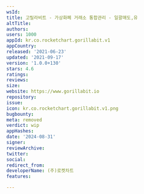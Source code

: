 ```yaml
---
wsId: 
title: 고릴라비트 - 가상화폐 거래소 통합관리 - 일괄매도,유
altTitle: 
authors: 
users: 1000
appId: kr.co.rocketchart.gorillabit.v1
appCountry: 
released: '2021-06-23'
updated: '2021-09-17'
version: '1.0.0+130'
stars: 4.6
ratings: 
reviews: 
size: 
website: https://www.gorillabit.io
repository: 
issue: 
icon: kr.co.rocketchart.gorillabit.v1.png
bugbounty: 
meta: removed
verdict: wip
appHashes: 
date: '2024-08-31'
signer: 
reviewArchive: 
twitter: 
social: 
redirect_from: 
developerName: (주)로켓차트
features: 

---
```


